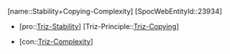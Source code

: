 ﻿---
type: TrizContradiction
aliases:
- Stability+Copying-Complexity
license: CC BY-SA 4.0
copyright: https://github.com/SpocWeb
IsDeleted: false
IsReadOnly: false
Confidential: public
tags: 
- Triz/Contradiction
---
[name::Stability+Copying-Complexity]
[SpocWebEntityId::23934]
+ [pro::[Triz-Stability](tech/Triz/Parameter/Triz-Stability.md)]
[Triz-Principle::[Triz-Copying](tech/Triz/Principle/Triz-Copying.md)]
- [con::[Triz-Complexity](tech/Triz/Parameter/Triz-Complexity.md)]

